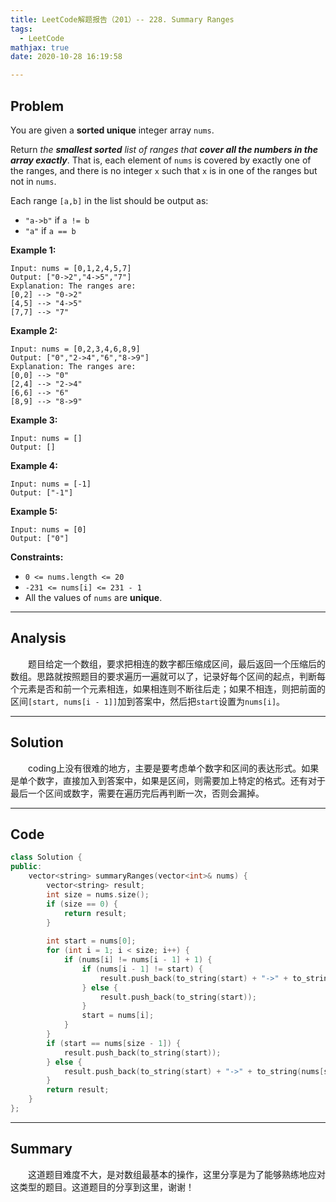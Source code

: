```yaml
---
title: LeetCode解题报告（201）-- 228. Summary Ranges
tags:
  - LeetCode
mathjax: true
date: 2020-10-28 16:19:58

---
```


## Problem

You are given a **sorted unique** integer array `nums`.

Return *the **smallest sorted** list of ranges that **cover all the numbers in the array exactly***. That is, each element of `nums` is covered by exactly one of the ranges, and there is no integer `x` such that `x` is in one of the ranges but not in `nums`.

Each range `[a,b]` in the list should be output as:

- `"a->b"` if `a != b`
- `"a"` if `a == b`

<!-- more -->

**Example 1:**

```
Input: nums = [0,1,2,4,5,7]
Output: ["0->2","4->5","7"]
Explanation: The ranges are:
[0,2] --> "0->2"
[4,5] --> "4->5"
[7,7] --> "7"
```

**Example 2:**

```
Input: nums = [0,2,3,4,6,8,9]
Output: ["0","2->4","6","8->9"]
Explanation: The ranges are:
[0,0] --> "0"
[2,4] --> "2->4"
[6,6] --> "6"
[8,9] --> "8->9"
```

**Example 3:**

```
Input: nums = []
Output: []
```

**Example 4:**

```
Input: nums = [-1]
Output: ["-1"]
```

**Example 5:**

```
Input: nums = [0]
Output: ["0"]
```

**Constraints:**

- `0 <= nums.length <= 20`
- `-231 <= nums[i] <= 231 - 1`
- All the values of `nums` are **unique**.

------

## Analysis

&emsp;&emsp;题目给定一个数组，要求把相连的数字都压缩成区间，最后返回一个压缩后的数组。思路就按照题目的要求遍历一遍就可以了，记录好每个区间的起点，判断每个元素是否和前一个元素相连，如果相连则不断往后走；如果不相连，则把前面的区间`[start, nums[i - 1]]`加到答案中，然后把`start`设置为`nums[i]`。

------

## Solution

&emsp;&emsp;coding上没有很难的地方，主要是要考虑单个数字和区间的表达形式。如果是单个数字，直接加入到答案中，如果是区间，则需要加上特定的格式。还有对于最后一个区间或数字，需要在遍历完后再判断一次，否则会漏掉。

------

## Code

```c++
class Solution {
public:
    vector<string> summaryRanges(vector<int>& nums) {
        vector<string> result;
        int size = nums.size();
        if (size == 0) {
            return result;
        }
        
        int start = nums[0];
        for (int i = 1; i < size; i++) {
            if (nums[i] != nums[i - 1] + 1) {
                if (nums[i - 1] != start) {
                    result.push_back(to_string(start) + "->" + to_string(nums[i - 1]));
                } else {
                    result.push_back(to_string(start));
                }
                start = nums[i];
            }
        }
        if (start == nums[size - 1]) {
            result.push_back(to_string(start));
        } else {
            result.push_back(to_string(start) + "->" + to_string(nums[size - 1]));
        }
        return result;
    }
};
```

------

## Summary

&emsp;&emsp;这道题目难度不大，是对数组最基本的操作，这里分享是为了能够熟练地应对这类型的题目。这道题目的分享到这里，谢谢！
